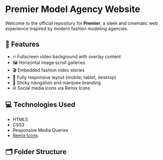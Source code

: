 # Premier Model Agency Website

Welcome to the official repository for **Premier**, a sleek and cinematic web experience inspired by modern fashion modeling agencies.

## 🌟 Features

- 🔥 Fullscreen video background with overlay content
- 🖼️ Horizontal image scroll galleries
- 🎬 Embedded fashion video stories
- 📱 Fully responsive layout (mobile, tablet, desktop)
- 📌 Sticky navigation and marquee branding
- 🌐 Social media icons via Remix Icons

## 💻 Technologies Used

- HTML5
- CSS3
- Responsive Media Queries
- [Remix Icons](https://remixicon.com/)

## 🗂️ Folder Structure

